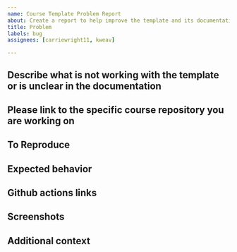 ```yaml
---
name: Course Template Problem Report
about: Create a report to help improve the template and its documentation
title: Problem
labels: bug
assignees: [carriewright11, kweav]

---
```


## Describe what is not working with the template or is unclear in the documentation
<!-- A clear and concise description of what the bug is. -->

## Please link to the specific course repository you are working on

## To Reproduce
<!-- Steps to reproduce the behavior:
1. Go to '...'
2. Click on '....'
3. Scroll down to '....'
4. See error -->

## Expected behavior
<!-- A clear and concise description of what you expected to happen. -->

## Github actions links
<!-- If applicable please link to the Github actions that has failed. -->

## Screenshots
<!-- If applicable, add screenshots to help explain your problem. -->

## Additional context
<!-- Add any other context about the problem here. -->

